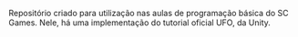 Repositório criado para utilização nas aulas de programação básica do SC Games.
Nele, há uma implementação do tutorial oficial UFO, da Unity.
